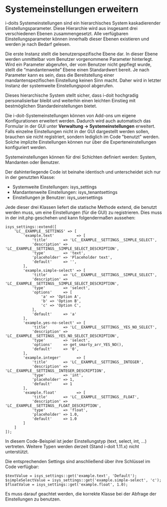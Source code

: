 # Systemeinstellungen erweitern

i-doits Systemeinstellungen sind ein hierarchisches System kaskadierender Einstellungsparameter. Diese Hierarchie wird aus insgesamt drei verschiedenen Ebenen zusammengesetzt. Alle verfügbaren Einstellungsparameter können innerhalb dieser Ebenen existieren und werden je nach Bedarf gelesen.

Die erste Instanz stellt die benutzerspezifische Ebene dar. In dieser Ebene werden unmittelbar vom Benutzer vorgenommene Parameter hinterlegt. Wird ein Parameter abgerufen, der vom Benutzer nicht gepflegt wurde, stellt die “mandantenweite” Ebene einen Standardwert bereit. Je nach Parameter kann es sein, dass die Bereitstellung einer mandantenspezifischen Einstellung keinen Sinn macht. Daher wird in letzter Instanz der systemweite Einstellungspool abgerufen.

Dieses hierarchische System stellt sicher, dass i-doit hochgradig personalisierbar bleibt und weiterhin einen leichten Einstieg mit bestmöglichen Standardeinstellungen bietet.

Die i-doit-Systemeinstellungen können von Add-ons um eigene Konfigurationen erweitert werden. Dadurch wird auch automatisch das Formular in der GUI unter **Verwaltung → Systemeinstellungen** erweitert. Falls einzelne Einstellungen nicht in der GUI dargestellt werden sollen, brauchen sie nicht registriert, sondern lediglich im Code "benutzt" werden. Solche implizite Einstellungen können nur über die Experteneinstellungen konfiguriert werden.

Systemeinstellungen können für drei Schichten definiert werden: System, Mandanten oder Benutzer.

Der dahinterliegende Code ist beinahe identisch und unterscheidet sich nur in der genutzten Klasse:

*   Systemweite Einstellungen: isys_settings
*   Mandantenweite Einstellungen: isys_tenantsettings
*   Einstellungen je Benutzer: isys_usersettings

Jede dieser drei Klassen liefert die statische Methode extend, die benutzt werden muss, um eine Einstellungen (für die GUI) zu registrieren. Dies muss in der init.php geschehen und kann folgendermaßen aussehen:

    isys_settings::extend([
        'LC__EXAMPLE__SETTINGS' => [
            'example.text'          => [
                'title'       => 'LC__EXAMPLE__SETTINGS__SIMPLE_SELECT',
                'description' => 'LC__EXAMPLE__SETTINGS__SIMPLE_SELECT_DESCRIPTION',
                'type'        => 'text',
                'placeholder' => 'Placeholder text',
                'default'     => '',
            ],
            'example.simple-select' => [
                'title'       => 'LC__EXAMPLE__SETTINGS__SIMPLE_SELECT',
                'description' => 'LC__EXAMPLE__SETTINGS__SIMPLE_SELECT_DESCRIPTION',
                'type'        => 'select',
                'options'     => [
                    'a' => 'Option A',
                    'b' => 'Option B',
                    'c' => 'Option C',
                ],
                'default'     => 'a'
            ],
            'example.yes-no-select' => [
                'title'       => 'LC__EXAMPLE__SETTINGS__YES_NO_SELECT',
                'description' => 'LC__EXAMPLE__SETTINGS__YES_NO_SELECT_DESCRIPTION',
                'type'        => 'select',
                'options'     => get_smarty_arr_YES_NO(),
                'default'     => '0',
            ],
            'example.integer'       => [
                'title'       => 'LC__EXAMPLE__SETTINGS__INTEGER',
                'description' => 'LC__EXAMPLE__SETTINGS__INTEGER_DESCRIPTION',
                'type'        => 'int',
                'placeholder' => 1,
                'default'     => 1
            ],
            'example.float'         => [
                'title'       => 'LC__EXAMPLE__SETTINGS__FLOAT',
                'description' => 'LC__EXAMPLE__SETTINGS__FLOAT_DESCRIPTION',
                'type'        => 'float',
                'placeholder' => 1.0,
                'default'     => 1.0
            ]
        ]
    ]);

In diesem Code-Beispiel ist jeder Einstellungstyp (text, select, int, ...) vertreten. Weitere Typen werden derzeit (Stand i-doit 1.11.x) nicht unterstützt.

Die entsprechenden Settings sind anschließend über ihre Schlüssel im Code verfügbar:

    $textValue = isys_settings::get('example.text', 'Default');
    $simpleSelectValue = isys_settings::get('example.simple-select', 'c');
    $floatValue = isys_settings::get('example.float', 1.0);

Es muss darauf geachtet werden, die korrekte Klasse bei der Abfrage der Einstellungen zu benutzen.